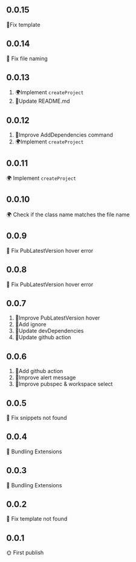 ## 0.0.15

🔧Fix template

## 0.0.14

🔧 Fix file naming

## 0.0.13

1. 🌍Implement `createProject`
2. 📖Update README.md

## 0.0.12

1. 📖Improve AddDependencies command
2. 🌍Implement `createProject`

## 0.0.11

🌍 Implement `createProject`

## 0.0.10

🌍 Check if the class name matches the file name

## 0.0.9

🔧 Fix PubLatestVersion hover error

## 0.0.8

🔧 Fix PubLatestVersion hover error

## 0.0.7

1. 📖Improve PubLatestVersion hover
2. 📖Add ignore
3. 📖Update devDependencies
4. 📖Update github action

## 0.0.6

1. 📖Add github action
2. 📖Improve alert message
3. 📖Improve pubspec & workspace select

## 0.0.5

🔧 Fix snippets not found

## 0.0.4

📖 Bundling Extensions

## 0.0.3

📖 Bundling Extensions

## 0.0.2

🔧 Fix template not found

## 0.0.1

🌞 First publish
